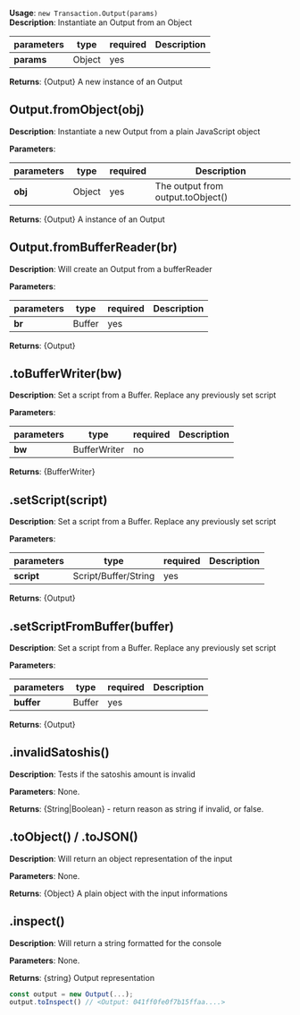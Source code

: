 **Usage**: `new Transaction.Output(params)`  
**Description**: Instantiate an Output from an Object

| parameters                                | type      | required           | Description                                                                                                                                                                    |  
|-------------------------------------------|-----------|--------------------| ------------------------------------------------------------------------------------------------------------------------------------------------------------------------------ |
| **params**                                | Object    | yes                |                             |

**Returns**: {Output} A new instance of an Output

## Output.fromObject(obj)
**Description**: Instantiate a new Output from a plain JavaScript object

**Parameters**: 

| parameters                                | type      | required           | Description                                                                                                                                                                    |  
|-------------------------------------------|-----------|--------------------| ------------------------------------------------------------------------------------------------------------------------------------------------------------------------------ |
| **obj**                                   | Object    | yes                |  The output from output.toObject()                          |
 
**Returns**: {Output} A instance of an Output


## Output.fromBufferReader(br)
**Description**: Will create an Output from a bufferReader

**Parameters**: 

| parameters                                | type      | required           | Description                                                                                                                                                                    |  
|-------------------------------------------|-----------|--------------------| ------------------------------------------------------------------------------------------------------------------------------------------------------------------------------ |
| **br**                                    | Buffer    | yes                |                            |
 
**Returns**: {Output}

## .toBufferWriter(bw)
**Description**: Set a script from a Buffer. Replace any previously set script

**Parameters**: 

| parameters                                | type      | required           | Description                                                                                                                                                                    |  
|-------------------------------------------|-----------|--------------------| ------------------------------------------------------------------------------------------------------------------------------------------------------------------------------ |
| **bw**                                    | BufferWriter    | no                |                            |
 
**Returns**: {BufferWriter}

## .setScript(script)
**Description**: Set a script from a Buffer. Replace any previously set script

**Parameters**: 

| parameters                                | type                    | required           | Description                                                                                                                                                                    |  
|-------------------------------------------|-------------------------|--------------------| ------------------------------------------------------------------------------------------------------------------------------------------------------------------------------ |
| **script**                                | Script/Buffer/String    | yes                 |                            |
 
**Returns**: {Output}

## .setScriptFromBuffer(buffer)
**Description**: Set a script from a Buffer. Replace any previously set script

**Parameters**: 

| parameters                                | type                    | required           | Description                                                                                                                                                                    |  
|-------------------------------------------|-------------------------|--------------------| ------------------------------------------------------------------------------------------------------------------------------------------------------------------------------ |
| **buffer**                                | Buffer    | yes                 |                            |
 
**Returns**: {Output}

## .invalidSatoshis()
**Description**: Tests if the satoshis amount is invalid

**Parameters**: None.  

**Returns**: {String|Boolean} - return reason as string if invalid, or false.

## .toObject() / .toJSON()
**Description**: Will return an object representation of the input

**Parameters**: None.  

**Returns**: {Object} A plain object with the input informations

## .inspect()
**Description**: Will return a string formatted for the console

**Parameters**: None.  

**Returns**: {string} Output representation

```js
const output = new Output(...);
output.toInspect() // <Output: 041ff0fe0f7b15ffaa....>
```

